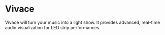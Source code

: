 # Vivace
Vivace will turn your music into a light show. It provides advanced, real-time
audio visualization for LED strip performances. 
